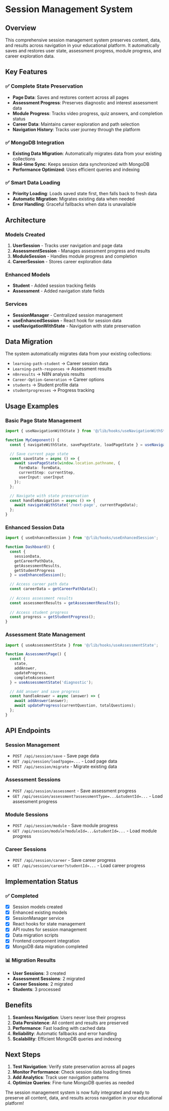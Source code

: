 # Session Management System

## Overview

This comprehensive session management system preserves content, data, and results across navigation in your educational platform. It automatically saves and restores user state, assessment progress, module progress, and career exploration data.

## Key Features

### ✅ Complete State Preservation
- **Page Data**: Saves and restores content across all pages
- **Assessment Progress**: Preserves diagnostic and interest assessment data
- **Module Progress**: Tracks video progress, quiz answers, and completion status
- **Career Data**: Maintains career exploration and path selection
- **Navigation History**: Tracks user journey through the platform

### ✅ MongoDB Integration
- **Existing Data Migration**: Automatically migrates data from your existing collections
- **Real-time Sync**: Keeps session data synchronized with MongoDB
- **Performance Optimized**: Uses efficient queries and indexing

### ✅ Smart Data Loading
- **Priority Loading**: Loads saved state first, then falls back to fresh data
- **Automatic Migration**: Migrates existing data when needed
- **Error Handling**: Graceful fallbacks when data is unavailable

## Architecture

### Models Created

1. **UserSession** - Tracks user navigation and page data
2. **AssessmentSession** - Manages assessment progress and results
3. **ModuleSession** - Handles module progress and completion
4. **CareerSession** - Stores career exploration data

### Enhanced Models

- **Student** - Added session tracking fields
- **Assessment** - Added navigation state fields

### Services

- **SessionManager** - Centralized session management
- **useEnhancedSession** - React hook for session data
- **useNavigationWithState** - Navigation with state preservation

## Data Migration

The system automatically migrates data from your existing collections:

- `learning-path-student` → Career session data
- `Learning-path-responses` → Assessment results
- `n8nresults` → N8N analysis results
- `Career-Option-Generation` → Career options
- `students` → Student profile data
- `studentprogresses` → Progress tracking

## Usage Examples

### Basic Page State Management

```typescript
import { useNavigationWithState } from '@/lib/hooks/useNavigationWithState';

function MyComponent() {
  const { navigateWithState, savePageState, loadPageState } = useNavigationWithState();

  // Save current page state
  const saveState = async () => {
    await savePageState(window.location.pathname, {
      formData: formData,
      currentStep: currentStep,
      userInput: userInput
    });
  };

  // Navigate with state preservation
  const handleNavigation = async () => {
    await navigateWithState('/next-page', currentPageData);
  };
}
```

### Enhanced Session Data

```typescript
import { useEnhancedSession } from '@/lib/hooks/useEnhancedSession';

function Dashboard() {
  const { 
    sessionData, 
    getCareerPathData, 
    getAssessmentResults,
    getStudentProgress 
  } = useEnhancedSession();

  // Access career path data
  const careerData = getCareerPathData();
  
  // Access assessment results
  const assessmentResults = getAssessmentResults();
  
  // Access student progress
  const progress = getStudentProgress();
}
```

### Assessment State Management

```typescript
import { useAssessmentState } from '@/lib/hooks/useAssessmentState';

function AssessmentPage() {
  const { 
    state, 
    addAnswer, 
    updateProgress, 
    completeAssessment 
  } = useAssessmentState('diagnostic');

  // Add answer and save progress
  const handleAnswer = async (answer) => {
    await addAnswer(answer);
    await updateProgress(currentQuestion, totalQuestions);
  };
}
```

## API Endpoints

### Session Management
- `POST /api/session/save` - Save page data
- `GET /api/session/load?page=...` - Load page data
- `POST /api/session/migrate` - Migrate existing data

### Assessment Sessions
- `POST /api/session/assessment` - Save assessment progress
- `GET /api/session/assessment?assessmentType=...&studentId=...` - Load assessment progress

### Module Sessions
- `POST /api/session/module` - Save module progress
- `GET /api/session/module?moduleId=...&studentId=...` - Load module progress

### Career Sessions
- `POST /api/session/career` - Save career progress
- `GET /api/session/career?studentId=...` - Load career progress

## Implementation Status

### ✅ Completed
- [x] Session models created
- [x] Enhanced existing models
- [x] SessionManager service
- [x] React hooks for state management
- [x] API routes for session management
- [x] Data migration scripts
- [x] Frontend component integration
- [x] MongoDB data migration completed

### 📊 Migration Results
- **User Sessions**: 3 created
- **Assessment Sessions**: 2 migrated
- **Career Sessions**: 2 migrated
- **Students**: 3 processed

## Benefits

1. **Seamless Navigation**: Users never lose their progress
2. **Data Persistence**: All content and results are preserved
3. **Performance**: Fast loading with cached data
4. **Reliability**: Automatic fallbacks and error handling
5. **Scalability**: Efficient MongoDB queries and indexing

## Next Steps

1. **Test Navigation**: Verify state preservation across all pages
2. **Monitor Performance**: Check session data loading times
3. **Add Analytics**: Track user navigation patterns
4. **Optimize Queries**: Fine-tune MongoDB queries as needed

The session management system is now fully integrated and ready to preserve all content, data, and results across navigation in your educational platform!
